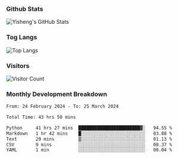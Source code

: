 ### Github Stats
![Yisheng's GitHub Stats](https://github-readme-stats-9qabuvhk1-gongyisheng.vercel.app/api?username=gongyisheng&count_private=true&show_icons=true)
### Tog Langs
![Top Langs](https://github-readme-stats-9qabuvhk1-gongyisheng.vercel.app/api/top-langs/?username=gongyisheng&layout=compact)
### Visitors
![Visitor Count](https://profile-counter.glitch.me/gongyisheng/count.svg)
### Monthly Development Breakdown
<!--START_SECTION:waka-->

```txt
From: 24 February 2024 - To: 25 March 2024

Total Time: 43 hrs 50 mins

Python     41 hrs 27 mins  ███████████████████████▓░   94.55 %
Markdown   1 hr 42 mins    █░░░░░░░░░░░░░░░░░░░░░░░░   03.88 %
Text       29 mins         ▒░░░░░░░░░░░░░░░░░░░░░░░░   01.13 %
CSV        9 mins          ░░░░░░░░░░░░░░░░░░░░░░░░░   00.37 %
YAML       1 min           ░░░░░░░░░░░░░░░░░░░░░░░░░   00.04 %
```

<!--END_SECTION:waka-->
